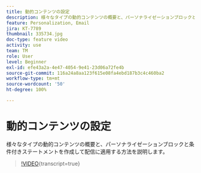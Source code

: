 ```yaml
---
title: 動的コンテンツの設定
description: 様々なタイプの動的コンテンツの概要と、パーソナライゼーションブロックと条件付きステートメントを作成して配信に適用する方法を説明します。
feature: Personalization, Email
jira: KT-7789
thumbnail: 335734.jpg
doc-type: feature video
activity: use
team: TM
role: User
level: Beginner
exl-id: efe43a2a-4e47-4054-9e41-23d06a72fe4b
source-git-commit: 116a24a8aa123f615e08fa4ebd187b3c4c460ba2
workflow-type: tm+mt
source-wordcount: '50'
ht-degree: 100%

---
```


# 動的コンテンツの設定

様々なタイプの動的コンテンツの概要と、パーソナライゼーションブロックと条件付きステートメントを作成して配信に適用する方法を説明します。

>[!VIDEO](https://video.tv.adobe.com/v/335734?quality=12&learn=on){transcript=true}
